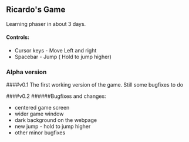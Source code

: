 ## Ricardo's Game
Learning phaser in about 3 days.

#### Controls:
* Cursor keys - Move Left and right
* Spacebar - Jump ( Hold to jump higher)

### Alpha version
####v0.1
The first working version of the game. Still some bugfixes to do

####v0.2
######Bugfixes and changes:
* centered game screen
* wider game window
* dark background on the webpage
* new jump - hold to jump higher
* other minor bugfixes
